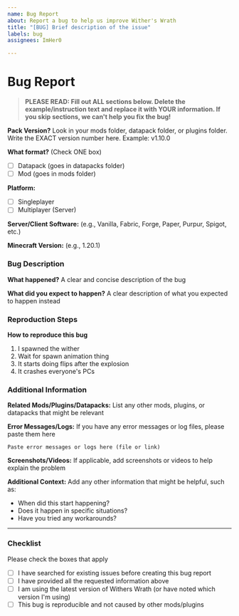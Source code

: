 ```yaml
---
name: Bug Report
about: Report a bug to help us improve Wither's Wrath
title: "[BUG] Brief description of the issue"
labels: bug
assignees: ImHer0

---
```


# Bug Report


> **PLEASE READ: Fill out ALL sections below. Delete the example/instruction text and replace it with YOUR information.
If you skip sections, we can't help you fix the bug!**


**Pack Version?**
Look in your mods folder, datapack folder, or plugins folder. Write the EXACT version number here. Example: v1.10.0



**What format?** (Check ONE box)
- [ ] Datapack (goes in datapacks folder)
- [ ] Mod (goes in mods folder)

**Platform:**
- [ ] Singleplayer
- [ ] Multiplayer (Server)

**Server/Client Software:**
(e.g., Vanilla, Fabric, Forge, Paper, Purpur, Spigot, etc.)

**Minecraft Version:**
(e.g., 1.20.1)

### Bug Description

**What happened?**
A clear and concise description of the bug

**What did you expect to happen?**
A clear description of what you expected to happen instead

### Reproduction Steps

**How to reproduce this bug**
1. I spawned the wither
2. Wait for spawn animation thing
3. It starts doing flips after the explosion
4. It crashes everyone's PCs


### Additional Information

**Related Mods/Plugins/Datapacks:**
List any other mods, plugins, or datapacks that might be relevant

**Error Messages/Logs:**
If you have any error messages or log files, please paste them here
```
Paste error messages or logs here (file or link)

```

**Screenshots/Videos:**
If applicable, add screenshots or videos to help explain the problem

**Additional Context:**
Add any other information that might be helpful, such as:
- When did this start happening?
- Does it happen in specific situations?
- Have you tried any workarounds?


---

### Checklist
Please check the boxes that apply

- [ ] I have searched for existing issues before creating this bug report
- [ ] I have provided all the requested information above
- [ ] I am using the latest version of Withers Wrath (or have noted which version I'm using)
- [ ] This bug is reproducible and not caused by other mods/plugins
